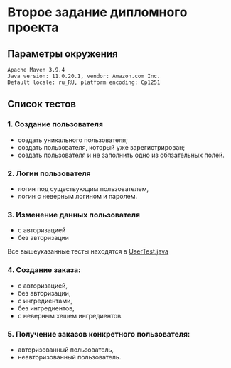 # Второе задание дипломного проекта
## Параметры окружения
```
Apache Maven 3.9.4
Java version: 11.0.20.1, vendor: Amazon.com Inc.
Default locale: ru_RU, platform encoding: Cp1251
```

## Список тестов
### 1. Создание пользователя
- создать уникального пользователя;
- создать пользователя, который уже зарегистрирован;
- создать пользователя и не заполнить одно из обязательных полей.
### 2. Логин пользователя
- логин под существующим пользователем,
- логин с неверным логином и паролем.

### 3. Изменение данных пользователя
- с авторизацией
- без авторизации

Все вышеуказанные тесты находятся в [UserTest.java](src%2Ftest%2Fjava%2FUserTest.java)

### 4. Создание заказа:
- с авторизацией,
- без авторизации,
- с ингредиентами,
- без ингредиентов,
- с неверным хешем ингредиентов.
### 5. Получение заказов конкретного пользователя:
- авторизованный пользователь,
- неавторизованный пользователь.
